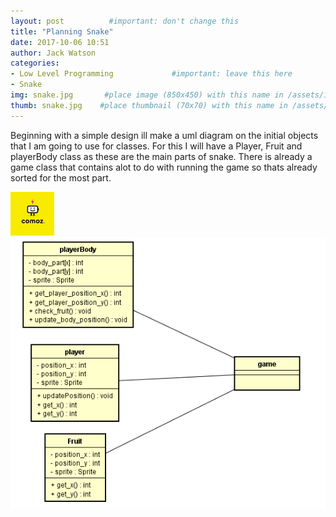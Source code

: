 ```yaml
---
layout: post          #important: don't change this
title: "Planning Snake"
date: 2017-10-06 10:51
author: Jack Watson
categories:
- Low Level Programming             #important: leave this here
- Snake
img: snake.jpg       #place image (850x450) with this name in /assets/img/blog/
thumb: snake.jpg    #place thumbnail (70x70) with this name in /assets/img/blog/thumbs/
---
```


<!--more-->
Beginning with a simple design ill make a uml diagram on the initial objects that I am going to use for classes. For this I will have a Player, Fruit and playerBody class as these are the main parts of snake. There is already a game class that contains alot to do with running the game so thats already sorted for the most part.


![test](https://github.com/JackW8335/JackW8335.github.io/blob/master/assets/img/blog/thumbs/thumb02.jpg)
![UML](https://github.com/JackW8335/JackW8335.github.io/blob/master/assets/img/blog/snakeUML.png)



